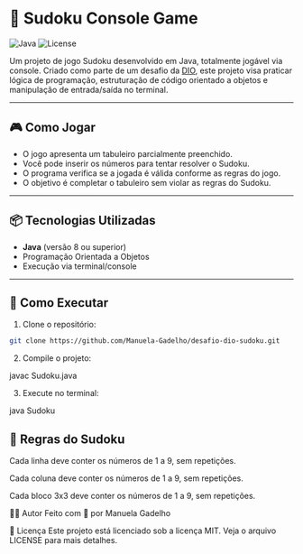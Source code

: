 # 🧩 Sudoku Console Game

![Java](https://img.shields.io/badge/Java-ED8B00?style=for-the-badge&logo=java&logoColor=white)
![License](https://img.shields.io/github/license/Manuela-Gadelho/desafio-dio-sudoku?style=for-the-badge)

Um projeto de jogo Sudoku desenvolvido em Java, totalmente jogável via console. Criado como parte de um desafio da [DIO](https://www.dio.me/), este projeto visa praticar lógica de programação, estruturação de código orientado a objetos e manipulação de entrada/saída no terminal.

---

## 🎮 Como Jogar

- O jogo apresenta um tabuleiro parcialmente preenchido.
- Você pode inserir os números para tentar resolver o Sudoku.
- O programa verifica se a jogada é válida conforme as regras do jogo.
- O objetivo é completar o tabuleiro sem violar as regras do Sudoku.

---

## 📦 Tecnologias Utilizadas

- **Java** (versão 8 ou superior)
- Programação Orientada a Objetos
- Execução via terminal/console

---

## 🚀 Como Executar

1. Clone o repositório:

```bash
git clone https://github.com/Manuela-Gadelho/desafio-dio-sudoku.git
```

2. Compile o projeto:

javac Sudoku.java

3. Execute no terminal:

java Sudoku

## 🧠 Regras do Sudoku
Cada linha deve conter os números de 1 a 9, sem repetições.

Cada coluna deve conter os números de 1 a 9, sem repetições.

Cada bloco 3x3 deve conter os números de 1 a 9, sem repetições.

👩‍💻 Autor
Feito com 💜 por Manuela Gadelho

📝 Licença
Este projeto está licenciado sob a licença MIT. Veja o arquivo LICENSE para mais detalhes.
